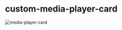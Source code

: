 # custom-media-player-card


![media-player-card](https://github.com/ngocjohn/custom-media-player-card/assets/96962827/fc14841c-7996-4f27-96c1-9c5b9bbeb85a)

